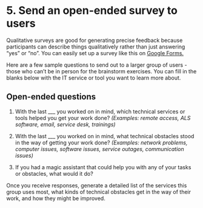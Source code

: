 # 5. Send an open-ended survey to users 
Qualitative surveys are good for generating precise feedback because participants can describe things qualitatively rather than just answering “yes” or “no”. You can easily set up a survey like this on [Google Forms.](https://www.google.com/forms/about/)

Here are a few sample questions to send out to a larger group of users - those who can’t be in person for the brainstorm exercises. You can fill in the blanks below with the IT service or tool you want to learn more about. 

## Open-ended questions

1. With the last ___ you worked on in mind, which technical services or tools helped you get your work done? _(Examples: remote access, ALS software, email, service desk, trainings)_ 

2. With the last ___ you worked on in mind, what technical obstacles stood in the way of getting your work done? _(Examples: network problems, computer issues, software issues, service outages, communication issues)_ 

3. If you had a magic assistant that could help you with any of your tasks or obstacles, what would it do?

Once you receive responses, generate a detailed list of the services this group uses most, what kinds of technical obstacles get in the way of their work, and how they might be improved. 
